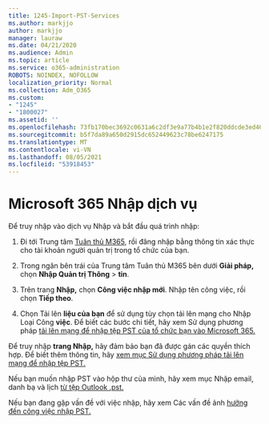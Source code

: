 ```yaml
---
title: 1245-Import-PST-Services
ms.author: markjjo
author: markjjo
manager: lauraw
ms.date: 04/21/2020
ms.audience: Admin
ms.topic: article
ms.service: o365-administration
ROBOTS: NOINDEX, NOFOLLOW
localization_priority: Normal
ms.collection: Adm_O365
ms.custom:
- "1245"
- "1800027"
ms.assetid: ''
ms.openlocfilehash: 73fb170bec3692c0631a6c2df3e9a77b4b1e2f820ddcde3ed46cfe283ef3ba74
ms.sourcegitcommit: b5f7da89a650d2915dc652449623c78be6247175
ms.translationtype: MT
ms.contentlocale: vi-VN
ms.lasthandoff: 08/05/2021
ms.locfileid: "53918453"
---
```

# <a name="microsoft-365-import-service"></a>Microsoft 365 Nhập dịch vụ

Để truy nhập vào dịch vụ Nhập và bắt đầu quá trình nhập:

1. Đi tới Trung tâm [Tuân thủ M365](https://compliance.microsoft.com/), rồi đăng nhập bằng thông tin xác thực cho tài khoản người quản trị trong tổ chức của bạn.

1. Trong ngăn bên trái của Trung tâm Tuân thủ M365 bên dưới **Giải pháp,** chọn **Nhập Quản trị Thông**  >  **tin**.

1. Trên trang **Nhập,** chọn **Công việc nhập mới**. Nhập tên công việc, rồi chọn **Tiếp theo**.

1. Chọn Tải lên **liệu của bạn** để sử dụng tùy chọn tải lên mạng cho Nhập Loại Công **việc**. Để biết các bước chi tiết, hãy xem Sử dụng phương pháp [tải lên mạng để nhập tệp PST của tổ chức bạn vào Microsoft 365.](/compliance/use-network-upload-to-import-pst-files)

Để truy nhập **trang Nhập,** hãy đảm bảo bạn đã được gán các quyền thích hợp. Để biết thêm thông tin, hãy [xem mục Sử dụng phương pháp tải lên mạng để nhập tệp PST.](/microsoft-365/compliance/importing-pst-files-to-office-365#using-network-upload-to-import-pst-files)

Nếu bạn muốn nhập PST vào hộp thư của mình, hãy xem mục Nhập email, danh bạ và lịch [từ tệp Outlook .pst.](https://support.office.com/article/import-email-contacts-and-calendar-from-an-outlook-pst-file-431a8e9a-f99f-4d5f-ae48-ded54b3440ac)

Nếu bạn đang gặp vấn đề với việc nhập, hãy xem Các vấn đề ảnh [hưởng đến công việc nhập PST.](/office365/troubleshoot/pst-import-service/issues-with-pst-import-job)

